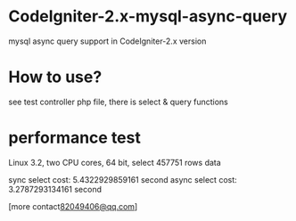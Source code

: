 
CodeIgniter-2.x-mysql-async-query
=======
mysql async query support in CodeIgniter-2.x version


How to use?
========
see test controller php file, there is select & query functions


performance test
=====
Linux 3.2, two CPU cores, 64 bit, select 457751 rows data

sync select cost:   5.4322929859161  second
async select cost:  3.2787293134161  second


[more contact<82049406@qq.com>]









